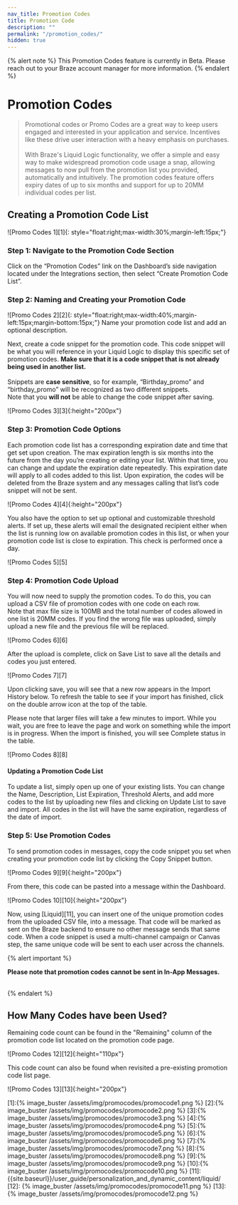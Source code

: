 ```yaml
---
nav_title: Promotion Codes
title: Promotion Code
description: ""
permalink: "/promotion_codes/"
hidden: true
---
```

{% alert note %}
This Promotion Codes feature is currently in Beta. Please reach out to your Braze account manager for more information.
{% endalert %}

# Promotion Codes

> Promotional codes or Promo Codes are a great way to keep users engaged and interested in your application and service. Incentives like these drive user interaction with a heavy emphasis on purchases. <br><br>With Braze's Liquid Logic functionality, we offer a simple and easy way to make widespread promotion code usage a snap, allowing messages to now pull from the promotion list you provided, automatically and intuitively. The promotion codes feature offers expiry dates of up to six months and support for up to 20MM individual codes per list.

## Creating a Promotion Code List

![Promo Codes 1][1]{: style="float:right;max-width:30%;margin-left:15px;"}
### Step 1: Navigate to the Promotion Code Section

Click on the “Promotion Codes” link on the Dashboard’s side navigation located under the Integrations section, then select “Create Promotion Code List”.

### Step 2: Naming and Creating your Promotion Code
![Promo Codes 2][2]{: style="float:right;max-width:40%;margin-left:15px;margin-bottom:15px;"}
Name your promotion code list and add an optional description.

Next, create a code snippet for the promotion code. This code snippet will be what you will reference in your Liquid Logic to display this specific set of promotion codes. __Make sure that it is a code snippet that is not already being used in another list.__<br><br> Snippets are __case sensitive__, so for example, “Birthday_promo” and “birthday_promo” will be recognized as two different snippets. <br>Note that you __will not__ be able to change the code snippet after saving.

![Promo Codes 3][3]{:height="200px"}

### Step 3: Promotion Code Options

Each promotion code list has a corresponding expiration date and time that get set upon creation. The max expiration length is six months into the future from the day you’re creating or editing your list. Within that time, you can change and update the expiration date repeatedly. This expiration date will apply to all codes added to this list. Upon expiration, the codes will be deleted from the Braze system and any messages calling that list’s code snippet will not be sent.

![Promo Codes 4][4]{:height="200px"}

You also have the option to set up optional and customizable threshold alerts. If set up, these alerts will email the designated recipient either when the list is running low on available promotion codes in this list, or when your promotion code list is close to expiration. This check is performed once a day.

![Promo Codes 5][5]

### Step 4: Promotion Code Upload

You will now need to supply the promotion codes. To do this, you can upload a CSV file of promotion codes with one code on each row. <br>Note that max file size is 100MB and the total number of codes allowed in one list is 20MM codes. 
If you find the wrong file was uploaded, simply upload a new file and the previous file will be replaced.

![Promo Codes 6][6]

After the upload is complete, click on Save List to save all the details and codes you just entered.

![Promo Codes 7][7]

Upon clicking save, you will see that a new row appears in the Import History below. To refresh the table to see if your import has finished, click on the double arrow icon at the top of the table. 

Please note that larger files will take a few minutes to import. While you wait, you are free to leave the page and work on something while the import is in progress. When the import is finished, you will see Complete status in the table.

![Promo Codes 8][8]

#### Updating a Promotion Code List

To update a list, simply open up one of your existing lists. You can change the Name, Description, List Expiration, Threshold Alerts, and add more codes to the list by uploading new files and clicking on Update List to save and import.
All codes in the list will have the same expiration, regardless of the date of import.

### Step 5: Use Promotion Codes

To send promotion codes in messages, copy the code snippet you set when creating your promotion code list by clicking the Copy Snippet button.

![Promo Codes 9][9]{:height="200px"}

From there, this code can be pasted into a message within the Dashboard.

![Promo Codes 10][10]{:height="200px"}

Now, using [Liquid][11], you can insert one of the unique promotion codes from the uploaded CSV file, into a message. That code will be marked as sent on the Braze backend to ensure no other message sends that same code. When a code snippet is used a multi-channel campaign or Canvas step, the same unique code will be sent to each user across the channels.

{% alert important %}

__Please note that promotion codes cannot be sent in In-App Messages.__
<br><br>

{% endalert %}

## How Many Codes have been Used?

Remaining code count can be found in the "Remaining" column of the promotion code list located on the promotion code page.

![Promo Codes 12][12]{:height="110px"}

This code count can also be found when revisited a pre-existing promotion code list page. 

![Promo Codes 13][13]{:height="200px"}

[1]:{% image_buster /assets/img/promocodes/promocode1.png %}
[2]:{% image_buster /assets/img/promocodes/promocode2.png %}
[3]:{% image_buster /assets/img/promocodes/promocode3.png %}
[4]:{% image_buster /assets/img/promocodes/promocode4.png %}
[5]:{% image_buster /assets/img/promocodes/promocode5.png %}
[6]:{% image_buster /assets/img/promocodes/promocode6.png %}
[7]:{% image_buster /assets/img/promocodes/promocode7.png %}
[8]:{% image_buster /assets/img/promocodes/promocode8.png %}
[9]:{% image_buster /assets/img/promocodes/promocode9.png %}
[10]:{% image_buster /assets/img/promocodes/promocode10.png %}
[11]: {{site.baseurl}}/user_guide/personalization_and_dynamic_content/liquid/
[12]: {% image_buster /assets/img/promocodes/promocode11.png %}
[13]: {% image_buster /assets/img/promocodes/promocode12.png %}






